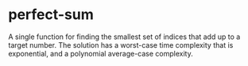 # perfect-sum
A single function for finding the smallest set of indices that add up to a target number. The solution has a worst-case time complexity that is exponential, and a polynomial average-case complexity.
